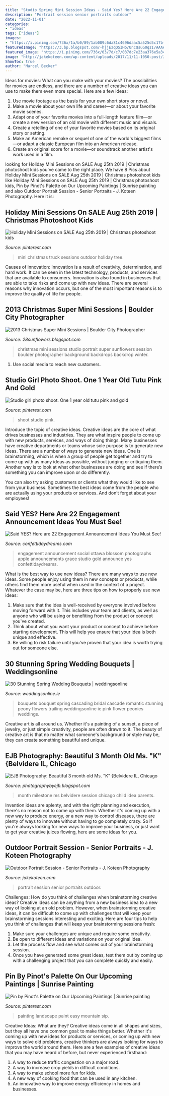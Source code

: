 ```yaml
---
title: "Studio Spring Mini Session Ideas - Said Yes? Here Are 22 Engagement Announcement Ideas You Must See!"
description: "Portrait session senior portraits outdoor"
date: "2022-11-01"
categories:
- "ideas"
tags: ["ideas"]
images:
- "https://i.pinimg.com/736x/1a/b0/89/1ab089c6da81c4696daac5a525d5c17b--easy-canvas-painting-paint-and-sip.jpg"
featuredImage: "https://3.bp.blogspot.com/-hjjEzqQSIHo/UncQsuG0qzI/AAAAAAAAAr0/iCn7wmqRJpc/s1600/28_sunflowers_super_mini_christmas_sessions_2013.jpg"
featured_image: "https://i.pinimg.com/736x/03/7d/c7/037dc7e23aa376e5a342621c12834a7d.jpg"
image: "http://jakekoteen.com/wp-content/uploads/2017/11/11-1050-post/JKoteenPhotography_PortraitSession__SeniorPhotos_JakeKoteenPhotographer_5849.jpg"
ShowToc: true
author: "Marcel Becker"
---
```



Ideas for movies: What can you make with your movies?
The possibilities for movies are endless, and there are a number of creative ideas you can use to make them even more special. Here are a few ideas:
1. Use movie footage as the basis for your own short story or novel.
2. Make a movie about your own life and career—or about your favorite movie scenes.
3. Adapt one of your favorite movies into a full-length feature film—or create a new version of an old movie with different music and visuals.
4. Create a retelling of one of your favorite movies based on its original story or setting.
5. Make an American remake or sequel of one of the world's biggest films—or adapt a classic European film into an American release.
6. Create an original score for a movie—or soundtrack another artist's work used in a film.
	

		
looking for Holiday Mini Sessions on SALE Aug 25th 2019 | Christmas photoshoot kids you've came to the right place. We have 8 Pics about Holiday Mini Sessions on SALE Aug 25th 2019 | Christmas photoshoot kids like Holiday Mini Sessions on SALE Aug 25th 2019 | Christmas photoshoot kids, Pin by Pinot&#039;s Palette on Our Upcoming Paintings | Sunrise painting and also Outdoor Portrait Session - Senior Portraits - J. Koteen Photography. Here it is:
		
    
## Holiday Mini Sessions On SALE Aug 25th 2019 | Christmas Photoshoot Kids

<img loading=lazy src="https://i.pinimg.com/736x/03/7d/c7/037dc7e23aa376e5a342621c12834a7d.jpg" onerror="this.onerror=null;this.src='https://tse3.mm.bing.net/th?id=OIP.Xl_DPJ_wsaYYh7viX4DQ-QHaKl&amp;pid=15.1';" alt="Holiday Mini Sessions on SALE Aug 25th 2019 | Christmas photoshoot kids">

_Source: pinterest.com_

>mini christmas truck sessions outdoor holiday tree. 

	

Causes of innovation:
Innovation is a result of creativity, determination, and hard work. It can be seen in the latest technology, products, and services that are available to consumers. Innovation is also found in businesses that are able to take risks and come up with new ideas. There are several reasons why innovation occurs, but one of the most important reasons is to improve the quality of life for people.

    
## 2013 Christmas Super Mini Sessions | Boulder City Photographer

<img loading=lazy src="https://3.bp.blogspot.com/-hjjEzqQSIHo/UncQsuG0qzI/AAAAAAAAAr0/iCn7wmqRJpc/s1600/28_sunflowers_super_mini_christmas_sessions_2013.jpg" onerror="this.onerror=null;this.src='https://tse4.mm.bing.net/th?id=OIP.k976blRF1BNhSSfc-LnvuQHaLH&amp;pid=15.1';" alt="2013 Christmas Super Mini Sessions | Boulder City Photographer">

_Source: 28sunflowers.blogspot.com_

>christmas mini sessions studio portrait super sunflowers session boulder photographer background backdrops backdrop winter. 

	

1. Use social media to reach new customers.

    
## Studio Girl Photo Shoot. One 1 Year Old Tutu Pink And Gold

<img loading=lazy src="https://i.pinimg.com/736x/35/70/dc/3570dcf3c4ce1b49adb83bdcbf02f1c9---year-old-studio-photo-shoot-baby-shoot.jpg" onerror="this.onerror=null;this.src='https://tse3.mm.bing.net/th?id=OIP.Cp3-9HHRiQZui__NPIDb1wHaLH&amp;pid=15.1';" alt="Studio girl photo shoot. One 1 year old tutu pink and gold">

_Source: pinterest.com_

>shoot studio pink. 

	

Introduce the topic of creative ideas.
Creative ideas are the core of what drives businesses and industries. They are what inspire people to come up with new products, services, and ways of doing things. Many businesses have creative departments or teams whose sole purpose is to generate new ideas.
There are a number of ways to generate new ideas. One is brainstorming, which is when a group of people get together and try to come up with as many ideas as possible, without judging or critiquing them. Another way is to look at what other businesses are doing and see if there’s something you can improve upon or do differently.

You can also try asking customers or clients what they would like to see from your business. Sometimes the best ideas come from the people who are actually using your products or services. And don’t forget about your employees!

    
## Said YES? Here Are 22 Engagement Announcement Ideas You Must See!

<img loading=lazy src="http://www.confettidaydreams.com/wp-content/uploads/2018/02/engagement-announcements-on-social-media-7.jpeg" onerror="this.onerror=null;this.src='https://tse1.mm.bing.net/th?id=OIP.DxKumgsZxv8MxwO7AB60pwHaLH&amp;pid=15.1';" alt="Said YES? Here are 22 Engagement Announcement Ideas You Must See!">

_Source: confettidaydreams.com_

>engagement announcement social ottawa blossom photographs apple announcements grace studio gold announce yes confettidaydreams. 

	

What is the best way to use new ideas?
There are many ways to use new ideas. Some people enjoy using them in new concepts or products, while others find them more useful when used in the context of a project. Whatever the case may be, here are three tips on how to properly use new ideas:
1. Make sure that the idea is well-received by everyone involved before moving forward with it. This includes your team and clients, as well as anyone who will be using or benefiting from the product or concept you've created.
2. Think about what you want your product or concept to achieve before starting development. This will help you ensure that your idea is both unique and effective.
3. Be willing to risk failure until you've proven that your idea is worth trying out for someone else.

    
## 30 Stunning Spring Wedding Bouquets | Weddingsonline

<img loading=lazy src="http://www.weddingsonline.ie/blog/wp-content/uploads/2015/04/southboundbride-cascade-trailing-bouquets-001.jpg" onerror="this.onerror=null;this.src='https://tse4.mm.bing.net/th?id=OIP.Lyc9KSr7QDhcQAKpEsxy7AHaLH&amp;pid=15.1';" alt="30 Stunning Spring Wedding Bouquets | weddingsonline">

_Source: weddingsonline.ie_

>bouquets bouquet spring cascading bridal cascade romantic stunning peony flowers trailing weddingsonline ie pink flower peonies weddings. 

	

Creative art is all around us. Whether it's a painting of a sunset, a piece of jewelry, or just simple creativity, people are often drawn to it. The beauty of creative art is that no matter what someone's background or style may be, they can create something beautiful and unique.

    
## EJB Photography: Beautiful 3 Month Old Ms. &quot;K&quot; {Belvidere IL, Chicago

<img loading=lazy src="http://1.bp.blogspot.com/-vR6FYcj8qGI/T6MPha1vVOI/AAAAAAAAAdw/cRE6CUknwMY/s640/DSC_6260+copy.jpg" onerror="this.onerror=null;this.src='https://tse3.mm.bing.net/th?id=OIP.mxY4iSIh0CwlB1GwJ7qAKAAAAA&amp;pid=15.1';" alt="EJB Photography: Beautiful 3 month old Ms. &quot;K&quot; {Belvidere IL, Chicago">

_Source: photographybyejb.blogspot.com_

>month milestone ms belvidere session chicago child idea parents. 

	

Invention ideas are aplenty, and with the right planning and execution, there's no reason not to come up with them. Whether it's coming up with a new way to produce energy, or a new way to control diseases, there are plenty of ways to innovate without having to go completely crazy. So if you're always looking for new ways to improve your business, or just want to get your creative juices flowing, here are some ideas for you.

    
## Outdoor Portrait Session - Senior Portraits - J. Koteen Photography

<img loading=lazy src="http://jakekoteen.com/wp-content/uploads/2017/11/11-1050-post/JKoteenPhotography_PortraitSession__SeniorPhotos_JakeKoteenPhotographer_5849.jpg" onerror="this.onerror=null;this.src='https://tse1.mm.bing.net/th?id=OIP.CZvmsqAlhBQojJat6jEUTQHaLH&amp;pid=15.1';" alt="Outdoor Portrait Session - Senior Portraits - J. Koteen Photography">

_Source: jakekoteen.com_

>portrait session senior portraits outdoor. 

	

Challenges: How do you think of challenges when brainstorming creative ideas?
Creative ideas can be anything from a new business idea to a new way of looking at an old problem. However, when brainstorming creative ideas, it can be difficult to come up with challenges that will keep your brainstorming sessions interesting and exciting. Here are four tips to help you think of challenges that will keep your brainstorming sessions fresh: 
1) Make sure your challenges are unique and require some creativity.
2) Be open to different ideas and variations on your original idea.
3) Let the process flow and see what comes out of your brainstorming session.
4) Once you have generated some great ideas, test them out by coming up with a challenging project that you can complete quickly and easily.

    
## Pin By Pinot&#039;s Palette On Our Upcoming Paintings | Sunrise Painting

<img loading=lazy src="https://i.pinimg.com/736x/1a/b0/89/1ab089c6da81c4696daac5a525d5c17b--easy-canvas-painting-paint-and-sip.jpg" onerror="this.onerror=null;this.src='https://tse4.mm.bing.net/th?id=OIP.ioWlfYlMnTvDX-qqGRE45wHaJr&amp;pid=15.1';" alt="Pin by Pinot&#039;s Palette on Our Upcoming Paintings | Sunrise painting">

_Source: pinterest.com_

>painting landscape paint easy mountain sip. 

	

Creative Ideas: What are they?
Creative ideas come in all shapes and sizes, but they all have one common goal: to make things better. Whether it's coming up with new ideas for products or services, or coming up with new ways to solve old problems, creative thinkers are always looking for ways to improve the world around them. Here are a few examples of creative ideas that you may have heard of before, but never experienced firsthand: 
1. A way to reduce traffic congestion on a major road.
2. A way to increase crop yields in difficult conditions.
3. A way to make school more fun for kids.
4. A new way of cooking food that can be used in any kitchen.
5. An innovative way to improve energy efficiency in homes and businesses.

